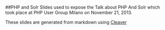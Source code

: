 ##PHP and Solr
Slides used to expose the Talk about PHP And Solr which took place at PHP User Group Milano on November 21, 2013.

These slides are generated from markdown using [Cleaver](https://github.com/jdan/cleaver)